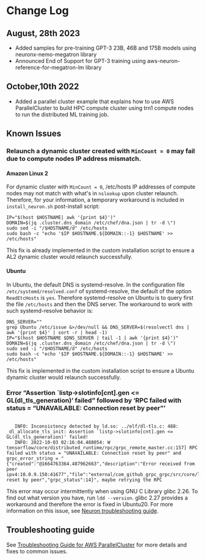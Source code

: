 # Change Log

## August, 28th 2023
* Added samples for pre-training GPT-3 23B, 46B and 175B models using neuronx-nemo-megatron library
* Announced End of Support for GPT-3 training using aws-neuron-reference-for-megatron-lm library 

## October,10th 2022

* Added a parallel cluster example that explains how to use AWS ParallelCluster to build HPC compute cluster using trn1 compute nodes to run the distributed ML training job.

## Known Issues

### Relaunch a dynamic cluster created with `MinCount = 0` may fail due to compute nodes IP address mismatch.

#### **Amazon Linux 2**

For dynamic cluster with `MinCount = 0`, /etc/hosts IP addresses of compute nodes may not match with what's in `nslookup` upon cluster relaunch. Therefore, for your information, a temporary workaround is included in `install_neuron.sh` post-install script:

```
IP="$(host $HOSTNAME| awk '{print $4}')"
DOMAIN=$(jq .cluster.dns_domain /etc/chef/dna.json | tr -d \")
sudo sed -i "/$HOSTNAME/d" /etc/hosts
sudo bash -c "echo '$IP $HOSTNAME.${DOMAIN::-1} $HOSTNAME' >> /etc/hosts"
```

This fix is already implemented in the custom installation script to ensure a AL2 dynamic cluster would relaunch successfully.

#### **Ubuntu**

In Ubuntu, the default DNS is systemd-resolve. In the configuration file `/etc/systemd/resolved.conf` of systemd-resolve, the default of the option `ReadEtcHosts` is `yes`.  Therefore systemd-resolve on Ubuntu is to query first the file `/etc/hosts` and then the DNS server. The workaround to work with such systemd-resolve behavior is:

```
DNS_SERVER=""
grep Ubuntu /etc/issue &>/dev/null && DNS_SERVER=$(resolvectl dns | awk '{print $4}' | sort -r | head -1)
IP="$(host $HOSTNAME $DNS_SERVER | tail -1 | awk '{print $4}')"
DOMAIN=$(jq .cluster.dns_domain /etc/chef/dna.json | tr -d \")
sudo sed -i "/$HOSTNAME/d" /etc/hosts
sudo bash -c "echo '$IP $HOSTNAME.${DOMAIN::-1} $HOSTNAME' >> /etc/hosts"
```

This fix is implemented in the custom installation script to ensure a Ubuntu dynamic cluster would relaunch successfully. 


### Error “Assertion `listp->slotinfo[cnt].gen <= GL(dl_tls_generation)’ failed” followed by ‘RPC failed with status = “UNAVAILABLE: Connection reset by peer”’


```

   INFO: Inconsistency detected by ld.so: ../elf/dl-tls.c: 488: _dl_allocate_tls_init: Assertion `listp->slotinfo[cnt].gen <= GL(dl_tls_generation)' failed!
   INFO: 2022-10-03 02:16:04.488054: W tensorflow/core/distributed_runtime/rpc/grpc_remote_master.cc:157] RPC failed with status = "UNAVAILABLE: Connection reset by peer" and grpc_error_string = "{"created":"@1664763364.487962663","description":"Error received from peer ipv4:10.0.9.150:41677","file":"external/com_github_grpc_grpc/src/core/lib/surface/call.cc","file_line":1056,"grpc_message":"Connection reset by peer","grpc_status":14}", maybe retrying the RPC

```
This error may occur intermittently when using GNU C Library glibc 2.26. To find out what version you have, run ```ldd --version```. glibc 2.27 provides a workaround and therefore the error is fixed in Ubuntu20. For more information on this issue, see [Neuron troubleshooting guide](https://awsdocs-neuron.readthedocs-hosted.com/en/latest/frameworks/torch/torch-neuronx/training-troubleshooting.html#error-assertion-listp-slotinfo-cnt-gen-gl-dl-tls-generation-failed-followed-by-rpc-failed-with-status-unavailable-connection-reset-by-peer). 

## Troubleshooting guide

See [Troubleshooting Guide for AWS ParallelCluster](https://docs.aws.amazon.com/parallelcluster/latest/ug/troubleshooting-v3.html) for more details and fixes to common issues.
